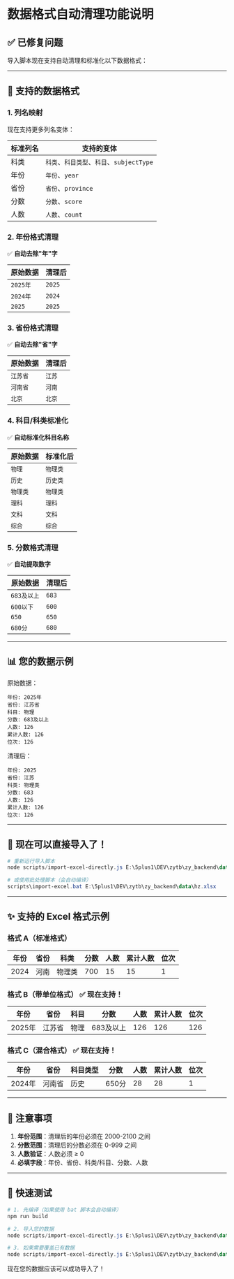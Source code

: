 # 数据格式自动清理功能说明

## ✅ 已修复问题

导入脚本现在支持自动清理和标准化以下数据格式：

---

## 🔧 支持的数据格式

### 1. 列名映射

现在支持更多列名变体：

| 标准列名 | 支持的变体 |
|---------|-----------|
| 科类 | `科类`、`科目类型`、`科目`、`subjectType` |
| 年份 | `年份`、`year` |
| 省份 | `省份`、`province` |
| 分数 | `分数`、`score` |
| 人数 | `人数`、`count` |

### 2. 年份格式清理

✅ **自动去除"年"字**

| 原始数据 | 清理后 |
|---------|--------|
| `2025年` | `2025` |
| `2024年` | `2024` |
| `2025` | `2025` |

### 3. 省份格式清理

✅ **自动去除"省"字**

| 原始数据 | 清理后 |
|---------|--------|
| `江苏省` | `江苏` |
| `河南省` | `河南` |
| `北京` | `北京` |

### 4. 科目/科类标准化

✅ **自动标准化科目名称**

| 原始数据 | 标准化后 |
|---------|---------|
| `物理` | `物理类` |
| `历史` | `历史类` |
| `物理类` | `物理类` |
| `理科` | `理科` |
| `文科` | `文科` |
| `综合` | `综合` |

### 5. 分数格式清理

✅ **自动提取数字**

| 原始数据 | 清理后 |
|---------|--------|
| `683及以上` | `683` |
| `600以下` | `600` |
| `650` | `650` |
| `680分` | `680` |

---

## 📊 您的数据示例

原始数据：
```
年份: 2025年
省份: 江苏省
科目: 物理
分数: 683及以上
人数: 126
累计人数: 126
位次: 126
```

清理后：
```
年份: 2025
省份: 江苏
科类: 物理类
分数: 683
人数: 126
累计人数: 126
位次: 126
```

---

## 🚀 现在可以直接导入了！

```powershell
# 重新运行导入脚本
node scripts/import-excel-directly.js E:\5plus1\DEV\zytb\zy_backend\data\hz.xlsx

# 或使用批处理脚本（会自动编译）
scripts\import-excel.bat E:\5plus1\DEV\zytb\zy_backend\data\hz.xlsx
```

---

## ✨ 支持的 Excel 格式示例

### 格式 A（标准格式）
| 年份 | 省份 | 科类 | 分数 | 人数 | 累计人数 | 位次 |
|------|------|------|------|------|----------|------|
| 2024 | 河南 | 物理类 | 700 | 15 | 15 | 1 |

### 格式 B（带单位格式） ✅ 现在支持！
| 年份 | 省份 | 科目 | 分数 | 人数 | 累计人数 | 位次 |
|------|------|------|------|------|----------|------|
| 2025年 | 江苏省 | 物理 | 683及以上 | 126 | 126 | 126 |

### 格式 C（混合格式） ✅ 现在支持！
| 年份 | 省份 | 科目类型 | 分数 | 人数 | 累计人数 | 位次 |
|------|------|---------|------|------|----------|------|
| 2024年 | 河南省 | 历史 | 650分 | 28 | 28 | 1 |

---

## 📝 注意事项

1. **年份范围**：清理后的年份必须在 2000-2100 之间
2. **分数范围**：清理后的分数必须在 0-999 之间
3. **人数验证**：人数必须 ≥ 0
4. **必填字段**：年份、省份、科类/科目、分数、人数

---

## 🎯 快速测试

```powershell
# 1. 先编译（如果使用 bat 脚本会自动编译）
npm run build

# 2. 导入您的数据
node scripts/import-excel-directly.js E:\5plus1\DEV\zytb\zy_backend\data\hz.xlsx

# 3. 如果需要覆盖已有数据
node scripts/import-excel-directly.js E:\5plus1\DEV\zytb\zy_backend\data\hz.xlsx --clear
```

现在您的数据应该可以成功导入了！
